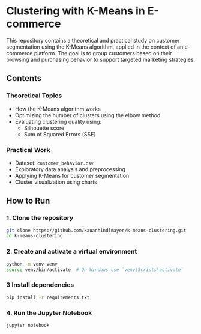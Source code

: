 # Clustering with K-Means in E-commerce

This repository contains a theoretical and practical study on customer segmentation using the K-Means algorithm, applied in the context of an e-commerce platform. The goal is to group customers based on their browsing and purchasing behavior to support targeted marketing strategies.

## Contents

### Theoretical Topics

- How the K-Means algorithm works
- Optimizing the number of clusters using the elbow method
- Evaluating clustering quality using:
  - Silhouette score
  - Sum of Squared Errors (SSE)

### Practical Work

- Dataset: `customer_behavior.csv`
- Exploratory data analysis and preprocessing
- Applying K-Means for customer segmentation
- Cluster visualization using charts

## How to Run

### 1. Clone the repository

```bash
git clone https://github.com/kauanhindlmayer/k-means-clustering.git
cd k-means-clustering
```

### 2. Create and activate a virtual environment

```bash
python -m venv venv
source venv/bin/activate  # On Windows use `venv\Scripts\activate`
```

### 3 Install dependencies

```bash
pip install -r requirements.txt
```

### 4. Run the Jupyter Notebook

```bash
jupyter notebook
```
